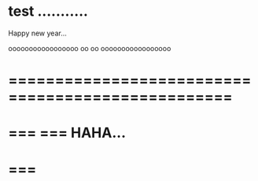 # test ...........
Happy new year...

ooooooooooooooooo
oo
oo
ooooooooooooooooo

==================================================
===
===
===           HAHA...
===
===
=====================================================

